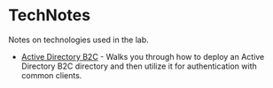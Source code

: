 # TechNotes
Notes on technologies used in the lab.

* [Active Directory B2C](Active-Directory-B2C/README.md) - Walks you through how to deploy an Active Directory B2C directory and then utilize it for authentication with common clients.
